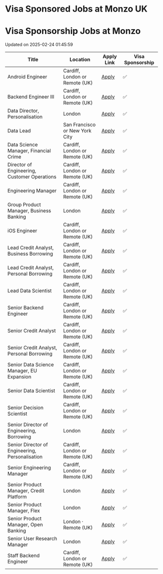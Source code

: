 # Visa Sponsored Jobs at Monzo UK



<!-- START OF JOB LISTINGS -->
# Visa Sponsorship Jobs at Monzo
Updated on 2025-02-24 01:45:59

| Title | Location | Apply Link | Visa Sponsorship |
|-------|----------|------------|------------------|
| Android Engineer | Cardiff, London or Remote (UK) | [Apply](https://job-boards.greenhouse.io/monzo/jobs/2578107) | ✅ |
| Backend Engineer III  | Cardiff, London or Remote (UK) | [Apply](https://job-boards.greenhouse.io/monzo/jobs/6635595) | ✅ |
| Data Director, Personalisation | London | [Apply](https://job-boards.greenhouse.io/monzo/jobs/6640424) | ✅ |
| Data Lead | San Francisco or New York City | [Apply](https://job-boards.greenhouse.io/monzo/jobs/6582185) | ✅ |
| Data Science Manager, Financial Crime  | Cardiff, London or Remote (UK) | [Apply](https://job-boards.greenhouse.io/monzo/jobs/5758065) | ✅ |
| Director of Engineering, Customer Operations | Cardiff, London or Remote (UK) | [Apply](https://job-boards.greenhouse.io/monzo/jobs/6639706) | ✅ |
| Engineering Manager | Cardiff, London or Remote (UK) | [Apply](https://job-boards.greenhouse.io/monzo/jobs/5018066) | ✅ |
| Group Product Manager, Business Banking | London | [Apply](https://job-boards.greenhouse.io/monzo/jobs/6428865) | ✅ |
| iOS Engineer | Cardiff, London or Remote (UK) | [Apply](https://job-boards.greenhouse.io/monzo/jobs/2413515) | ✅ |
| Lead Credit Analyst, Business Borrowing | Cardiff, London or Remote (UK) | [Apply](https://job-boards.greenhouse.io/monzo/jobs/6364469) | ✅ |
| Lead Credit Analyst, Personal Borrowing | Cardiff, London or Remote (UK) | [Apply](https://job-boards.greenhouse.io/monzo/jobs/6377274) | ✅ |
| Lead Data Scientist | Cardiff, London or Remote (UK) | [Apply](https://job-boards.greenhouse.io/monzo/jobs/6369658) | ✅ |
| Senior Backend Engineer | Cardiff, London or Remote (UK) | [Apply](https://job-boards.greenhouse.io/monzo/jobs/6635837) | ✅ |
| Senior Credit Analyst | Cardiff, London or Remote (UK) | [Apply](https://job-boards.greenhouse.io/monzo/jobs/6364447) | ✅ |
| Senior Credit Analyst, Personal Borrowing | Cardiff, London or Remote (UK) | [Apply](https://job-boards.greenhouse.io/monzo/jobs/6377125) | ✅ |
| Senior Data Science Manager, EU Expansion  | Cardiff, London or Remote (UK) | [Apply](https://job-boards.greenhouse.io/monzo/jobs/6559002) | ✅ |
| Senior Data Scientist | Cardiff, London or Remote (UK) | [Apply](https://job-boards.greenhouse.io/monzo/jobs/6180814) | ✅ |
| Senior Decision Scientist | Cardiff, London or Remote (UK) | [Apply](https://job-boards.greenhouse.io/monzo/jobs/6053295) | ✅ |
| Senior Director of Engineering, Borrowing | London | [Apply](https://job-boards.greenhouse.io/monzo/jobs/6573280) | ✅ |
| Senior Director of Engineering, Personalisation | Cardiff, London or Remote (UK) | [Apply](https://job-boards.greenhouse.io/monzo/jobs/6470713) | ✅ |
| Senior Engineering Manager | Cardiff, London or Remote (UK) | [Apply](https://job-boards.greenhouse.io/monzo/jobs/6394676) | ✅ |
| Senior Product Manager, Credit Platform | London | [Apply](https://job-boards.greenhouse.io/monzo/jobs/6590866) | ✅ |
| Senior Product Manager, Flex | London | [Apply](https://job-boards.greenhouse.io/monzo/jobs/6374850) | ✅ |
| Senior Product Manager, Open Banking | London · Remote (UK) | [Apply](https://job-boards.greenhouse.io/monzo/jobs/6646535) | ✅ |
| Senior User Research Manager | London | [Apply](https://job-boards.greenhouse.io/monzo/jobs/6647942) | ✅ |
| Staff Backend Engineer  | Cardiff, London or Remote (UK) | [Apply](https://job-boards.greenhouse.io/monzo/jobs/6636147) | ✅ |
<!-- END OF JOB LISTINGS -->
